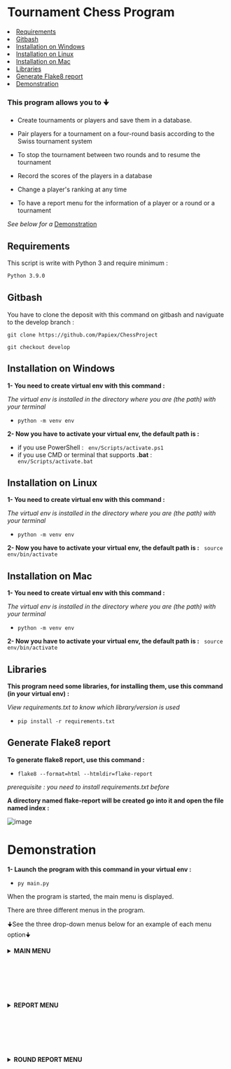 # Tournament Chess Program

<li><a href="#requirements">Requirements</a></li>
<li><a href="#gitbash">Gitbash</a></li>
<li><a href="#installation-on-windows">Installation on Windows</a></li>
<li><a href="#installation-on-linux">Installation on Linux</a></li>
<li><a href="#installation-on-mac">Installation on Mac</a></li>
<li><a href="#libraries">Libraries</a></li>
<li><a href="#generate-flake8-report">Generate Flake8 report</a></li>
<li><a href="#demonstration">Demonstration</a></li>

### This program allows you to 🠋

- Create tournaments or players and save them in a database.

- Pair players for a tournament on a four-round basis according to the Swiss tournament system

- To stop the tournament between two rounds and to resume the tournament

- Record the scores of the players in a database

- Change a player's ranking at any time

- To have a report menu for the information of a player or a round or a tournament

*See below for a* <a href="#demonstration">Demonstration</a>

## Requirements
This script is write with Python 3 and require minimum :
```bash
Python 3.9.0
```
## Gitbash
You have to clone the deposit with this command on gitbash and naviguate to the develop branch :
```
git clone https://github.com/Papiex/ChessProject
```
```
git checkout develop
```
## Installation on Windows
__1- You need to create virtual env with this command :__

*The virtual env is installed in the directory where you are (the path) with your terminal*

- ```python -m venv env```

__2- Now you have to activate your virtual env, the default path is :__
- if you use PowerShell :
``` env/Scripts/activate.ps1```
- if you use CMD or terminal that supports __.bat__ :
``` env/Scripts/activate.bat```

## Installation on Linux
__1- You need to create virtual env with this command :__

*The virtual env is installed in the directory where you are (the path) with your terminal*

- ```python -m venv env```

__2- Now you have to activate your virtual env, the default path is :__
``` source env/bin/activate```

## Installation on Mac
__1- You need to create virtual env with this command :__

*The virtual env is installed in the directory where you are (the path) with your terminal*

- ```python -m venv env```

__2- Now you have to activate your virtual env, the default path is :__
``` source env/bin/activate```

## Libraries
__This program need some libraries, for installing them, use this command (in your virtual env) :__

*View requirements.txt to know which library/version is used*

- ```pip install -r requirements.txt```

## Generate Flake8 report
__To generate flake8 report, use this command :__

- ```flake8 --format=html --htmldir=flake-report```

*prerequisite : you need to install requirements.txt before*

__A directory named flake-report will be created go into it and open the file named index :__

![image](https://user-images.githubusercontent.com/81369778/136399360-caf7f4d2-3ec8-49a9-ac3f-def1fd8d9b14.png)

# Demonstration

__1- Launch the program with this command in your virtual env :__

- ```py main.py```

When the program is started, the main menu is displayed.

There are three different menus in the program.

🠋See the three drop-down menus below for an example of each menu option🠋

<details>
  <summary><b>MAIN MENU</b></summary>

<li><a href="#1---create-a-tournament">1 - Create a tournament</a></li>
<li><a href="#2---add-players-to-a-tournament">2 - Add players to a Tournament</a></li>
<li><a href="#3---launch-or-continue-a-tournament">3 - Launch or continue a tournament</a></li>
<li><a href="#4---add-player-to-database">4 - Add player to database</a></li>
<li><a href="#5---modify-player-general-score">5 - Modify player general score</a></li>
<li><a href="#6---report-menu">6 - Report menu</a></li>
<li><a href="#7---exit-the-program">7 - Exit the program</a></li>

![image](https://user-images.githubusercontent.com/81369778/136022869-22b1f44c-b777-46e4-9f4b-4c334afbe9a0.png)

## 1 - Create a tournament

¤ ***THE PROGRAM WILL ASK YOU :***
- The name
- The place
- The start and end date
- The time between tour
- The description

...and will save the tournament into the database.

![image](https://user-images.githubusercontent.com/81369778/136024702-b5e2a6e7-1aeb-4160-bffc-27826356c941.png)

<li><a href="#demonstration">Click here for back to the table contents</a></li>  
  
## 2 - Add players to a Tournament

¤ ***THE PROGRAM WILL SHOW YOU ALL THE TOURNAMENTS
AND WAIT YOU CHOOSE TOURNAMENT ID FOR ADD PLAYERS 🠋***
- If database have no tournament, the program will raise an error

![image](https://user-images.githubusercontent.com/81369778/136026037-f0a6370e-428d-4f8f-b940-3eaea5b41beb.png)

¤ ***NOW YOU HAVE TO SELECT 8 PLAYERS ID 🠋***

![image](https://user-images.githubusercontent.com/81369778/136026617-9a513a54-59df-4e91-abb5-3e4b91040ae1.png)

¤ ***AFTER THAT THE LIST OF SELECTED PLAYERS IS DISPLAYED 🠋***

![image](https://user-images.githubusercontent.com/81369778/136037072-357847c4-6f50-411b-bc88-3a33c729d4de.png)

<li><a href="#demonstration">Click here for back to the table contents</a></li>  
  
## 3 - Launch or continue a tournament

¤ ***THE PROGRAM WILL SHOW YOU ALL THE TOURNAMENTS
AND WAIT YOU CHOOSE TOURNAMENT ID TO LAUNCHED 🠋***
- If database have no tournament, the program will raise an error

![image](https://user-images.githubusercontent.com/81369778/136172114-2ff6d040-ad7c-4161-a42a-244ea669028b.png)

¤ ***THE FIRST ROUND IS RUN ONLY IF 8 PLAYERS HAVE BEEN PREVIOUSLY ADDED TO THE TOURNAMENT SELECTED***

¤ ***NOW YOU HAVE TO ENTER EVERY MATCH RESULT FOR THE ROUND 1 ACCORDING TO THE BOARD***
- You only need to enter the result of the first player of players pair, the result of second player is
  automatically selected according to the result of the first player

![image](https://user-images.githubusercontent.com/81369778/136173207-ba3fea52-c03e-4dfc-af21-d5fcc4b4edf5.png)

![image](https://user-images.githubusercontent.com/81369778/136175079-b1ab532a-a326-4a52-acd6-ca1e4e6e000b.png)

¤ ***WHEN A ROUND IS FINISHED YOU HAVE TO CHOOSE IF YOU WANT TO CONTINUE TO THE NEXT ROUND OR EXIT AND SAVE🠋***
- If you choose to exit and save,
the next time you restart this tournament, you will continue in the round where you stopped
- When at least one round is finished you can view the report in the round report menu of this tournament

![image](https://user-images.githubusercontent.com/81369778/136175829-f29bf63e-c6fc-470e-861f-78119a1ec113.png)

<li><a href="#demonstration">Click here for back to the table contents</a></li>  
  
## 4 - Add player to database

¤ ***THE PROGRAM WILL ASK YOU :***
- The first name
- The last name
- The birthday
- The genre

...and will save the player into the database.

![image](https://user-images.githubusercontent.com/81369778/136023836-f68d5432-e6f1-4aeb-8385-d900e0da2640.png)

<li><a href="#demonstration">Click here for back to the table contents</a></li>  
  
## 5 - Modify player general score

¤***THE PROGRAM WILL SHOW YOU THE LIST OF ALL PLAYERS AND WAIT YOU TO CHOOSE
ID OF ONE PLAYER TO MODIFY HIS GENERAL RANKING🠋***
- After you enter the new score, the program display the new score of the player

![image](https://user-images.githubusercontent.com/81369778/136179371-51fbc1aa-e7ad-475f-b4ec-4cf9e509cb68.png)

![image](https://user-images.githubusercontent.com/81369778/136180493-fb24f919-0ee1-45a4-999b-387a1298b8ae.png)

![image](https://user-images.githubusercontent.com/81369778/136180554-73761747-0334-4414-ac36-ac8560af2d11.png)

<li><a href="#demonstration">Click here for back to the table contents</a></li>  
  
## 6 - Report menu

¤ ***GO TO THE***
<a href="#demonstration">REPORT MENU</a>

<li><a href="#demonstration">Click here for back to the table contents</a></li>  
  
## 7 - Exit the program

¤ ***SIMPLY EXIT THE PROGRAM***

<li><a href="#demonstration">Click here for back to the table contents</a></li>  
  
</details>

&nbsp;

&nbsp;

&nbsp;
  
<details>
  <summary><b>REPORT MENU</b></summary>

<li><a href="#1---show-all-tournaments">1 - Show all tournaments</a></li>
<li><a href="#2---show-all-saved-players">2 - Show all saved players</a></li>
<li><a href="#3---show-players-of-specific-tournament">3 - Show players of specific tournament</a></li>
<li><a href="#4---show-round-report-menu-of-specific-tournament">4 - Show round report menu of specific tournament</a></li>
<li><a href="#5---back-to-the-main-menu">5 - Back to the main menu</a></li>

![image](https://user-images.githubusercontent.com/81369778/136050952-cace051e-2370-4967-8742-f1aecd4bf530.png)

## 1 - Show all tournaments

¤***SHOW ALL TOURNAMENTS SAVED IN DATABASE🠋***

![image](https://user-images.githubusercontent.com/81369778/136192951-357076c9-fa3d-4cb6-9400-d7f72edc77a7.png)

<li><a href="#<summary><b>demonstration</b></summary>">Click here for back to the table contents</a></li>

## 2 - Show all saved players

¤***SHOW ALL PLAYERS SAVED IN DATABASE BY RANKING OR ALPHABETICAL ORDER🠋***

![image](https://user-images.githubusercontent.com/81369778/136193157-55b7faa0-d6a1-45dc-800d-961082562754.png)

![image](https://user-images.githubusercontent.com/81369778/136193200-556d8df6-a8d0-424d-919e-4df3f4f75d6f.png)

<li><a href="demonstration">Click here for back to the table contents</a></li>

## 3 - Show players of specific tournament

¤***THE PROGRAM WAIT YOU TO CHOOSE A TOURNAMENT ID FOR VIEW ASSOCIATED PLAYERS🠋***

![image](https://user-images.githubusercontent.com/81369778/136193432-2733e213-b24f-4b12-936e-99c5ae6817bd.png)

![image](https://user-images.githubusercontent.com/81369778/136193486-e32a754f-9689-4c58-a95f-002e9e9de004.png)

<li><a href="demonstration">Click here for back to the table contents</a></li>

## 4 - Show round report menu of specific tournament

¤ ***THE PROGRAM WAIT YOU TO CHOOSE A TOURNAMENT ID AND LOAD THE ROUND MENU REPORT OF THE SELECTED TOURNAMENT🠋***
- View the round report menu below too see an example of each round report menu option

![image](https://user-images.githubusercontent.com/81369778/136195601-7f21d9a7-0240-4189-88d4-3be3e04bb8de.png)

<li><a href="#demonstration">Click here for back to the table contents</a></li>

## 5 - Back to the main menu

¤***SIMPLY BACK TO THE MAIN MENU***

<li><a href="#demonstration">Click here for back to the table contents</a></li>

</details>

&nbsp;

&nbsp;

&nbsp;

<details>
  <summary><b>ROUND REPORT MENU</b></summary>

  
<li><a href="#1---show-all-rounds-results">1 - Show all rounds results</a></li>
<li><a href="#2---show-round-x-results">2, 3, 4, 5 - Show round X results</a></li>
<li><a href="#6---back-to-the-report-menu">6 - Back to the report menu</a></li>

![image](https://user-images.githubusercontent.com/81369778/136052754-13420d89-8f89-463a-9d51-e2ab289c99a7.png)

## 1 - Show all rounds results

¤***SHOW ALL ROUNDS RESULT OF THE SELECTED TOURNAMENT🠋***

![image](https://user-images.githubusercontent.com/81369778/136208089-65950399-861d-4a69-a914-31bdc04939ab.png)

![image](https://user-images.githubusercontent.com/81369778/136208171-2a9a8afd-e95a-4378-a66f-9b4d1a62633c.png)

![image](https://user-images.githubusercontent.com/81369778/136208216-bda23ec8-02ac-4668-8502-c4b85521c63d.png)

![image](https://user-images.githubusercontent.com/81369778/136208246-641ddf9c-bd5f-48e4-9040-0ef4f44afb39.png)

<li><a href="#demonstration">Click here for back to the table contents</a></li>

## 2 - Show round X results

¤***SHOW RESULT OF A SPECIFIC ROUND🠋***

![image](https://user-images.githubusercontent.com/81369778/136208216-bda23ec8-02ac-4668-8502-c4b85521c63d.png)

<li><a href="#demonstration">Click here for back to the table contents</a></li>

## 6 - Back to the report menu

¤***SIMPLY BACK TO THE REPORT MENU***

<li><a href="#demonstration">Click here for back to the table contents</a></li>

</details>

&nbsp;

&nbsp;

&nbsp;

&nbsp;

&nbsp;
